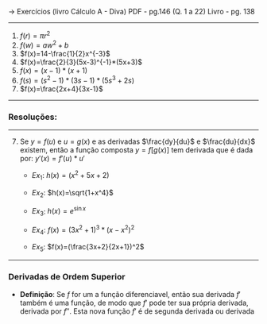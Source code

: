 → Exercícios (livro Cálculo A - Diva)
	PDF - pg.146 (Q. 1 a 22)
	Livro - pg. 138
- - - 
1) $f(r)=\pi r^2$
3) $f(w)=aw^2+b$
4) $f(x)=14-\frac{1}{2}x^{-3}$
8) $f(x)=\frac{2}{3}(5x-3)^{-1}*(5x+3)$
9) $f(x)=(x-1)*(x+1)$
10) $f(s)=(s^2-1)*(3s-1)*(5s^3+2s)$
13) $f(x)=\frac{2x+4}{3x-1}$

- - -
### Resoluções: 


- - -
7) Se $y=f(u)$ e $u=g(x)$ e as derivadas $\frac{dy}{du}$ e $\frac{du}{dx}$ existem, então a função composta $y=f[g(x)]$ tem derivada que é dada por: $y'(x)=f'(u)*u'$
	- $Ex_{1}$: $h(x)=(x^2+5x+2)$
		 
	- $Ex_{2}$: $h(x)=\sqrt{1+x^4}$
		 
	- $Ex_{3}$: $h(x)=e^{\sin x}$
		 
	- $Ex_{4}$: $f(x)=(3x^2+1)^3*(x-x^2)^2$ 
		
	- $Ex_{5}$: $f(x)=(\frac{3x+2}{2x+1})^2$
		 

- - -
### Derivadas de Ordem Superior

- **Definição**: Se $f$ for um a função diferenciavel, então sua derivada $f'$ também é uma função, de modo que $f'$ pode ter sua própria derivada, derivada por $f''$. Esta nova função $f'$ é  de segunda derivada ou derivada 




